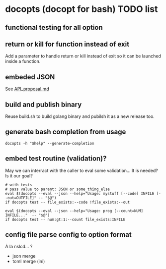 # docopts (docopt for bash) TODO list

## functional testing for all option

## return or kill for function instead of exit

Add a parameter to handle return or kill instead of exit so it can be launched inside a function.

## embeded JSON

See [API_proposal.md](API_proposal.md)

## build and publish binary

Reuse build.sh to build golang binary and pubilsh it as a new release too.

## generate bash completion from usage

```
docopts -h "$help" --generate-completion
```

## embed test routine (validation)?

May we can interract with the caller to eval some validation…
It is needed? Is it our goal?

```
# with tests
# pass value to parent: JSON or some_thing_else
eval $(docopts --eval --json --help="Usage: mystuff [--code] INFILE [--out=OUTFILE]" -- "$@")
if docopts test -- file_exists:--code !file_exists:--out

eval $(docopts --eval --json --help="Usage: prog [--count=NUM] INFILE..."  -- "$@")
if docopts test -- num:gt:1:--count file_exists:INFILE
```

## config file parse config to option format

À la nslcd… ?

* json merge
* toml merge (ini)
